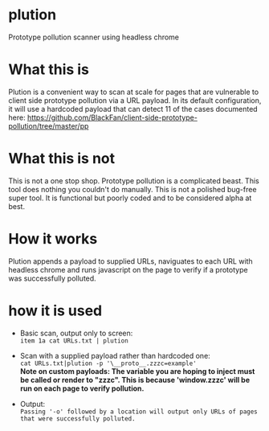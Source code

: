 # plution
Prototype pollution scanner using headless chrome


# What this is
Plution is a convenient way to scan at scale for pages that are vulnerable to client side prototype pollution via a URL payload. In its default configuration, it will use a hardcoded payload that can detect 11 of the cases documented here: https://github.com/BlackFan/client-side-prototype-pollution/tree/master/pp

# What this is not
This is not a one stop shop. Prototype pollution is a complicated beast. This tool does nothing you couldn't do manually. This is not a polished bug-free super tool. It is functional but poorly coded and to be considered alpha at best.

# How it works
Plution appends a payload to supplied URLs, naviguates to each URL with headless chrome and runs javascript on the page to verify if a prototype was successfully polluted.

# how it is used
* Basic scan, output only to screen:<br />
 `item 1a cat URLs.txt | plution`

* Scan with a supplied payload rather than hardcoded one:<br />
`cat URLs.txt|plution -p '\__proto__.zzzc=example'`<br />
**Note on custom payloads: The variable you are hoping to inject must be called or render to "zzzc". This is because 'window.zzzc' will be run on each page to verify pollution.**

* Output:<br />
`Passing '-o' followed by a location will output only URLs of pages that were successfully polluted.`


